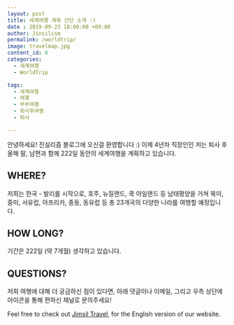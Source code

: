 ```yaml
---
layout: post
title: 세계여행 계획 간단 소개 :)
date : 2019-09-23 18:00:00 +09:00
author: Jinsilism
permalink: /worldtrip/
image: travelmap.jpg
content_id: 6
categories:
  - 세계여행
  - WorldTrip

tags:
  - 세계여행
  - 여행
  - 부부여행
  - 퇴사후여행
  - 퇴사

---
```


안녕하세요! 진실리즘 블로그에 오신걸 환영합니다 :)
이제 4년차 직장인인 저는 퇴사 후 올해 말, 남편과 함께 222일 동안의 세계여행을 계획하고 있습니다.

## WHERE?
저희는 한국 - 발리를 시작으로, 호주, 뉴질랜드, 쿡 아일랜드 등 남태평양을 거쳐 북미, 중미, 서유럽, 아프리카, 중동, 동유럽 등 총 23개국의 다양한 나라를 여행할 예정입니다.

## HOW LONG?
기간은 222일 (약 7개월) 생각하고 있습니다.


## QUESTIONS?
저희 여행에 대해 더 궁금하신 점이 있다면, 아래 댓글이나 이메일, 그리고 우측 상단에 아이콘을 통해 편하신 채널로 문의주세요!

Feel free to check out <a href="https://jimsil.com" target="_blank">Jimsil Travel</a>, for the English version of our website.
